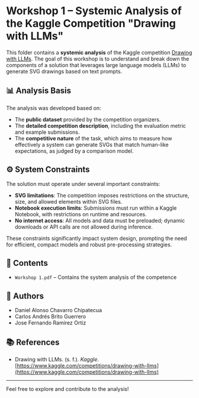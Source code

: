 # Workshop 1 – Systemic Analysis of the Kaggle Competition "Drawing with LLMs"

This folder contains a **systemic analysis** of the Kaggle competition [Drawing with LLMs](https://www.kaggle.com/competitions/drawing-with-llms). The goal of this workshop is to understand and break down the components of a solution that leverages large language models (LLMs) to generate SVG drawings based on text prompts.

## 📊 Analysis Basis

The analysis was developed based on:

- The **public dataset** provided by the competition organizers.
- The **detailed competition description**, including the evaluation metric and example submissions.
- The **competitive nature** of the task, which aims to measure how effectively a system can generate SVGs that match human-like expectations, as judged by a comparison model.

## ⚙️ System Constraints

The solution must operate under several important constraints:

- **SVG limitations**: The competition imposes restrictions on the structure, size, and allowed elements within SVG files.
- **Notebook execution limits**: Submissions must run within a Kaggle Notebook, with restrictions on runtime and resources.
- **No internet access**: All models and data must be preloaded; dynamic downloads or API calls are not allowed during inference.

These constraints significantly impact system design, prompting the need for efficient, compact models and robust pre-processing strategies.

## 📁 Contents
- `Workshop 1.pdf` – Contains the system analysis of the competence 

## 👥 Authors
- Daniel Alonso Chavarro Chipatecua
- Carlos Andrés Brito Guerrero
- Jose Fernando Ramirez Ortiz

## 📚 References

- Drawing with LLMs. (s. f.). *Kaggle*. [https://www.kaggle.com/competitions/drawing-with-llms](https://www.kaggle.com/competitions/drawing-with-llms)

---

Feel free to explore and contribute to the analysis!
